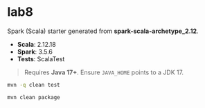 # lab8

Spark (Scala) starter generated from **spark-scala-archetype_2.12**.

- **Scala**: 2.12.18  
- **Spark**: 3.5.6  
- **Tests**: ScalaTest

> Requires **Java 17+**. Ensure `JAVA_HOME` points to a JDK 17.


```bash
mvn -q clean test
```


```bash
mvn clean package
```

